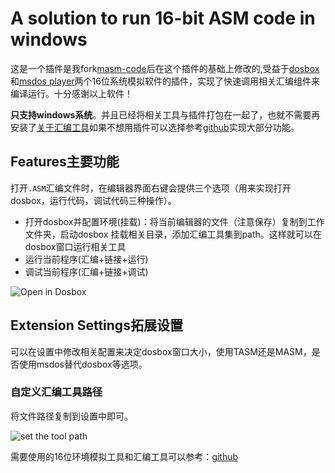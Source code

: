 # A solution to run 16-bit ASM code in windows

这是一个插件是我fork[masm-code](https://github.com/Woodykaixa/masm-code)后在这个插件的基础上修改的,受益于[dosbox](dosbox.com)和[msdos player](http://takeda-toshiya.my.coocan.jp/msdos)两个16位系统模拟软件的插件，实现了快速调用相关汇编组件来编译运行。十分感谢以上软件！

**只支持windows系统**。并且已经将相关工具与插件打包在一起了，也就不需要再安装了[关于汇编工具](https://github.com/xsro/masm-tasm/blob/master/doc/关于汇编工具路径.md)如果不想用插件可以选择参考[github](https://github.com/xsro/VSC-ASMtasks)实现大部分功能。

## Features主要功能

打开`.ASM`汇编文件时，在编辑器界面右键会提供三个选项（用来实现打开dosbox，运行代码，调试代码三种操作）。

- 打开dosbox并配置环境(挂载)：将当前编辑器的文件（注意保存）复制到工作文件夹，启动dosbox 挂载相关目录，添加汇编工具集到path。这样就可以在dosbox窗口运行相关工具
- 运行当前程序(汇编+链接+运行)
- 调试当前程序(汇编+链接+调试)

![Open in Dosbox](https://github.com/xsro/masm-tasm/raw/dev/pics/opendosbox.gif)

## Extension Settings拓展设置

可以在设置中修改相关配置来决定dosbox窗口大小，使用TASM还是MASM，是否使用msdos替代dosbox等选项。

### 自定义汇编工具路径

将文件路径复制到设置中即可。

![set the tool path](https://github.com/xsro/masm-tasm/raw/dev/pics/settools.gif)

需要使用的16位环境模拟工具和汇编工具可以参考：[github](https://github.com/xsro/VSC-ASMtasks/releases)

<!-- ## Release Notes

### 1.0.0

Initial release of ...

### 1.0.1

Fixed issue #.

### 1.1.0

Added features X, Y, and Z. -->

